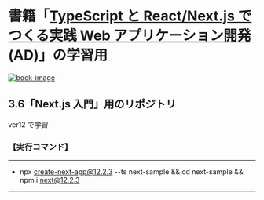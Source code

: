 # 書籍「[TypeScript と React/Next.js でつくる実践 Web アプリケーション開発](https://amzn.to/3z3dbe6)(AD)」の学習用

[![book-image]][ad-link]

[book-image]: https://c.media-amazon.com/images/I/71wErlVY0ZL._SY522_.jpg
[ad-link]: https://amzn.to/3z3dbe6

## 3.6「Next.js 入門」用のリポジトリ

ver12 で学習

### 【実行コマンド】

---

- npx create-next-app@12.2.3 --ts next-sample && cd next-sample && npm i next@12.2.3

---
